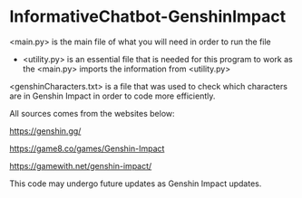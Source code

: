 # InformativeChatbot-GenshinImpact

<main.py> is the main file of what you will need in order to run the file
   - <utility.py> is an essential file that is needed for this program to work as the <main.py> imports the information from <utility.py>

<genshinCharacters.txt> is a file that was used to check which characters are in Genshin Impact in order to code more efficiently. 


All sources comes from the websites below:

https://genshin.gg/

https://game8.co/games/Genshin-Impact

https://gamewith.net/genshin-impact/


This code may undergo future updates as Genshin Impact updates.
